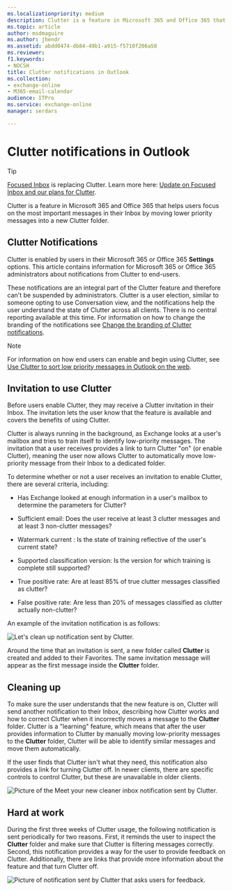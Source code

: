 ```yaml
---
ms.localizationpriority: medium
description: Clutter is a feature in Microsoft 365 and Office 365 that helps users focus on the most important messages in their Inbox by moving lower priority messages into a new Clutter folder.
ms.topic: article
author: msdmaguire
ms.author: jhendr
ms.assetid: abdd0474-db84-49b1-a915-f5710f206a58
ms.reviewer: 
f1.keywords:
- NOCSH
title: Clutter notifications in Outlook
ms.collection: 
- exchange-online
- M365-email-calendar
audience: ITPro
ms.service: exchange-online
manager: serdars

---
```


# Clutter notifications in Outlook

> [!TIP]
> [Focused Inbox](/microsoft-365/admin/setup/configure-focused-inbox) is replacing Clutter. Learn more here: [Update on Focused Inbox and our plans for Clutter](https://techcommunity.microsoft.com/t5/Outlook-Blog/Update-on-Focused-Inbox-and-our-plans-for-Clutter/ba-p/136448).

Clutter is a feature in Microsoft 365 and Office 365 that helps users focus on the most important messages in their Inbox by moving lower priority messages into a new Clutter folder.

## Clutter Notifications

 Clutter is enabled by users in their Microsoft 365 or Office 365 **Settings** options. This article contains information for Microsoft 365 or Office 365 administrators about notifications from Clutter to end-users.

These notifications are an integral part of the Clutter feature and therefore can't be suspended by administrators. Clutter is a user election, similar to someone opting to use Conversation view, and the notifications help the user understand the state of Clutter across all clients. There is no central reporting available at this time. For information on how to change the branding of the notifications see [Change the branding of Clutter notifications](change-clutter-notification-branding.md).

> [!NOTE]
> For information on how end users can enable and begin using Clutter, see [Use Clutter to sort low priority messages in Outlook on the web](https://support.microsoft.com/office/7b50c5db-7704-4e55-8a1b-dfc7bf1eafa0).

## Invitation to use Clutter

Before users enable Clutter, they may receive a Clutter invitation in their Inbox. The invitation lets the user know that the feature is available and covers the benefits of using Clutter.

Clutter is always running in the background, as Exchange looks at a user's mailbox and tries to train itself to identify low-priority messages. The invitation that a user receives provides a link to turn Clutter "on" (or enable Clutter), meaning the user now allows Clutter to automatically move low-priority message from their Inbox to a dedicated folder.

To determine whether or not a user receives an invitation to enable Clutter, there are several criteria, including:

- Has Exchange looked at enough information in a user's mailbox to determine the parameters for Clutter?

- Sufficient email: Does the user receive at least 3 clutter messages and at least 3 non-clutter messages?

- Watermark current : Is the state of training reflective of the user's current state?

- Supported classification version: Is the version for which training is complete still supported?

- True positive rate: Are at least 85% of true clutter messages classified as clutter?

- False positive rate: Are less than 20% of messages classified as clutter actually non-clutter?

An example of the invitation notification is as follows:

![Let's clean up notification sent by Clutter.](../../media/d08cb435-4305-4a15-9ffd-eb6e268ae930.png)

Around the time that an invitation is sent, a new folder called **Clutter** is created and added to their Favorites. The same invitation message will appear as the first message inside the **Clutter** folder.

## Cleaning up

To make sure the user understands that the new feature is on, Clutter will send another notification to their Inbox, describing how Clutter works and how to correct Clutter when it incorrectly moves a message to the **Clutter** folder. Clutter is a "learning" feature, which means that after the user provides information to Clutter by manually moving low-priority messages to the **Clutter** folder, Clutter will be able to identify similar messages and move them automatically.

 If the user finds that Clutter isn't what they need, this notification also provides a link for turning Clutter off. In newer clients, there are specific controls to control Clutter, but these are unavailable in older clients.

![Picture of the Meet your new cleaner inbox notification sent by Clutter.](../../media/29398c38-47f9-4595-a784-aaf8e1d0395c.png)

## Hard at work

During the first three weeks of Clutter usage, the following notification is sent periodically for two reasons. First, it reminds the user to inspect the **Clutter** folder and make sure that Clutter is filtering messages correctly. Second, this notification provides a way for the user to provide feedback on Clutter. Additionally, there are links that provide more information about the feature and that turn Clutter off.

![Picture of notification sent by Clutter that asks users for feedback.](../../media/d47e91a3-d60f-4f81-8c2c-14d9bc9bfa7d.png)
